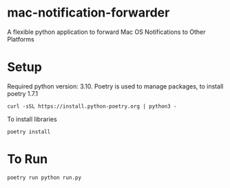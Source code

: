 # mac-notification-forwarder
A flexible python application to forward Mac OS Notifications to Other Platforms

# Setup
Required python version: 3.10.
Poetry is used to manage packages, to install poetry 1.7.1
```
curl -sSL https://install.python-poetry.org | python3 -
```
To install libraries
```
poetry install
```

# To Run
```
poetry run python run.py
```